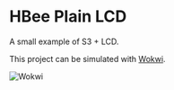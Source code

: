 # HBee Plain LCD

A small example of S3 + LCD.

This project can be simulated with [Wokwi](https://wokwi.com/).

![Wokwi](https://gitlab.com/agriconnect/embedded/small-tests/hbee-plain-lcd/-/raw/feature/slint/Wokwi.png)
